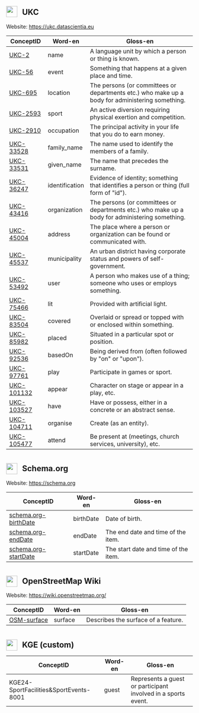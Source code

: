## <img src="https://ukc.datascientia.eu/favicon.ico" width="30" style="position: relative; top: 6px; margin-right: 8px;" /> UKC

Website: https://ukc.datascientia.eu

<table>
    <thead>
        <tr>
            <th>ConceptID</th>
            <th>Word-en</th>
            <th>Gloss-en</th>
        </tr>
    </thead>
    <tbody>
        <tr>
            <td><a href="https://ukc.datascientia.eu/api/ukc/concepts?conceptId=2">UKC-2</a></td>
            <td>name</td>
            <td>A language unit by which a person or thing is known.</td>
        </tr>
        <tr>
            <td><a href="https://ukc.datascientia.eu/api/ukc/concepts?conceptId=56">UKC-56</a></td>
            <td>event</td>
            <td>Something that happens at a given place and time.</td>
        </tr>
        <tr>
            <td><a href="https://ukc.datascientia.eu/api/ukc/concepts?conceptId=695">UKC-695</a></td>
            <td>location</td>
            <td>The persons (or committees or departments etc.) who make up a body for administering something.</td>
        </tr>
        <tr>
            <td><a href="https://ukc.datascientia.eu/api/ukc/concepts?conceptId=2593">UKC-2593</a></td>
            <td>sport</td>
            <td>An active diversion requiring physical exertion and competition.</td>
        </tr>
        <tr>
            <td><a href="https://ukc.datascientia.eu/api/ukc/concepts?conceptId=2910">UKC-2910</a></td>
            <td>occupation</td>
            <td>The principal activity in your life that you do to earn money.</td>
        </tr>
        <tr>
            <td><a href="https://ukc.datascientia.eu/api/ukc/concepts?conceptId=33528">UKC-33528</a></td>
            <td>family_name</td>
            <td>The name used to identify the members of a family.</td>
        </tr>
        <tr>
            <td><a href="https://ukc.datascientia.eu/api/ukc/concepts?conceptId=33531">UKC-33531</a></td>
            <td>given_name</td>
            <td>The name that precedes the surname.</td>
        </tr>
        <tr>
            <td><a href="https://ukc.datascientia.eu/api/ukc/concepts?conceptId=36247">UKC-36247</a></td>
            <td>identification</td>
            <td>Evidence of identity; something that identifies a person or thing (full form of "id").</td>
        </tr>
        <tr>
            <td><a href="https://ukc.datascientia.eu/api/ukc/concepts?conceptId=43416">UKC-43416</a></td>
            <td>organization</td>
            <td>The persons (or committees or departments etc.) who make up a body for administering something.</td>
        </tr>
        <tr>
            <td><a href="https://ukc.datascientia.eu/api/ukc/concepts?conceptId=45004">UKC-45004</a></td>
            <td>address</td>
            <td>The place where a person or organization can be found or communicated with.</td>
        </tr>
        <tr>
            <td><a href="https://ukc.datascientia.eu/api/ukc/concepts?conceptId=45537">UKC-45537</a></td>
            <td>municipality</td>
            <td>An urban district having corporate status and powers of self-government.</td>
        </tr>
        <tr>
            <td><a href="https://ukc.datascientia.eu/api/ukc/concepts?conceptId=53492">UKC-53492</a></td>
            <td>user</td>
            <td>A person who makes use of a thing; someone who uses or employs something.</td>
        </tr>
        <tr>
            <td><a href="https://ukc.datascientia.eu/api/ukc/concepts?conceptId=75466">UKC-75466</a></td>
            <td>lit</td>
            <td>Provided with artificial light.</td>
        </tr>
        <tr>
            <td><a href="https://ukc.datascientia.eu/api/ukc/concepts?conceptId=83504">UKC-83504</a></td>
            <td>covered</td>
            <td>Overlaid or spread or topped with or enclosed within something.</td>
        </tr>
        <tr>
            <td><a href="https://ukc.datascientia.eu/api/ukc/concepts?conceptId=85982">UKC-85982</a></td>
            <td>placed</td>
            <td>Situated in a particular spot or position.</td>
        </tr>
        <tr>
            <td><a href="https://ukc.datascientia.eu/api/ukc/concepts?conceptId=92536">UKC-92536</a></td>
            <td>basedOn</td>
            <td>Being derived from (often followed by "on" or "upon").</td>
        </tr>
        <tr>
            <td><a href="https://ukc.datascientia.eu/api/ukc/concepts?conceptId=97761">UKC-97761</a></td>
            <td>play</td>
            <td>Participate in games or sport.</td>
        </tr>
        <tr>
            <td><a href="https://ukc.datascientia.eu/api/ukc/concepts?conceptId=101132">UKC-101132</a></td>
            <td>appear</td>
            <td>Character on stage or appear in a play, etc.</td>
        </tr>
        <tr>
            <td><a href="https://ukc.datascientia.eu/api/ukc/concepts?conceptId=103527">UKC-103527</a></td>
            <td>have</td>
            <td>Have or possess, either in a concrete or an abstract sense.</td>
        </tr>
        <tr>
            <td><a href="https://ukc.datascientia.eu/api/ukc/concepts?conceptId=104711">UKC-104711</a></td>
            <td>organise</td>
            <td>Create (as an entity).</td>
        </tr>
        <tr>
            <td><a href="https://ukc.datascientia.eu/api/ukc/concepts?conceptId=105477">UKC-105477</a></td>
            <td>attend</td>
            <td>Be present at (meetings, church services, university), etc.</td>
        </tr>
    </tbody>
</table>


## <img src="https://schema.org/docs/favicon.ico" width="30" style="position: relative; top: 8px; margin-right: 8px;" /> Schema.org

Website: https://schema.org

<table>
    <thead>
        <tr>
            <th>ConceptID</th>
            <th>Word-en</th>
            <th>Gloss-en</th>
        </tr>
    </thead>
    <tbody>
        <tr>
            <td><a href="https://schema.org/birthDate">schema.org-birthDate</a></td>
            <td>birthDate</td>
            <td>Date of birth.</td>
        </tr>
        <tr>
            <td><a href="https://schema.org/endDate">schema.org-endDate</a></td>
            <td>endDate</td>
            <td>The end date and time of the item.</td>
        </tr>
        <tr>
            <td><a href="https://schema.org/startDate">schema.org-startDate</a></td>
            <td>startDate</td>
            <td>The start date and time of the item.</td>
        </tr>
    </tbody>
</table>

## <img src="https://wiki.openstreetmap.org/osm_logo_wiki.png" width="30" style="position: relative; top: 8px; margin-right: 8px;" /> OpenStreetMap Wiki

Website: https://wiki.openstreetmap.org/

<table>
    <thead>
        <tr>
            <th>ConceptID</th>
            <th>Word-en</th>
            <th>Gloss-en</th>
        </tr>
    </thead>
    <tbody>
        <tr>
            <td><a href="https://wiki.openstreetmap.org/wiki/Key:surface">OSM-surface</a></td>
            <td>surface</td>
            <td>Describes the surface of a feature.</td>
        </tr>
    </tbody>
</table>

## <img src="https://pbs.twimg.com/profile_images/1096321296026226688/zKYgpJtn_400x400.png" width="30" style="position: relative; top: 8px; margin-right: 8px;" /> KGE (custom)

<table>
    <thead>
        <tr>
            <th>ConceptID</th>
            <th>Word-en</th>
            <th>Gloss-en</th>
        </tr>
    </thead>
    <tbody>
        <tr>
            <td>KGE24-SportFacilities&SportEvents-8001</td>
            <td>guest</td>
            <td>Represents a guest or participant involved in a sports event.</td>
        </tr>
    </tbody>
</table>
